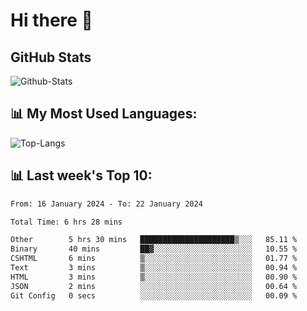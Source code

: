 # Hi there 👋

## GitHub Stats
![Github-Stats](https://github-readme-stats-sigma-five.vercel.app/api?username=ltorson&show_icons=true&theme=radical&count_private=true)

## 📊 My Most Used Languages:
![Top-Langs](https://github-readme-stats-sigma-five.vercel.app/api/top-langs/?username=LTorson&layout=compact&langs_count=10)

## 📊 Last week's Top 10:
<!--START_SECTION:waka-->

```txt
From: 16 January 2024 - To: 22 January 2024

Total Time: 6 hrs 28 mins

Other        5 hrs 30 mins   █████████████████████▒░░░   85.11 %
Binary       40 mins         ██▓░░░░░░░░░░░░░░░░░░░░░░   10.55 %
CSHTML       6 mins          ▒░░░░░░░░░░░░░░░░░░░░░░░░   01.77 %
Text         3 mins          ▒░░░░░░░░░░░░░░░░░░░░░░░░   00.94 %
HTML         3 mins          ▒░░░░░░░░░░░░░░░░░░░░░░░░   00.90 %
JSON         2 mins          ░░░░░░░░░░░░░░░░░░░░░░░░░   00.64 %
Git Config   0 secs          ░░░░░░░░░░░░░░░░░░░░░░░░░   00.09 %
```

<!--END_SECTION:waka-->
